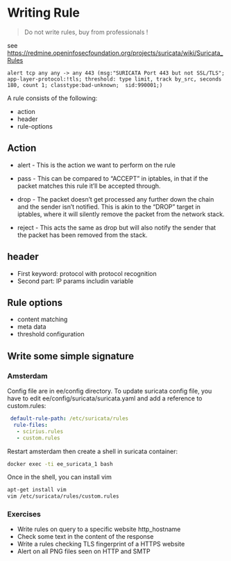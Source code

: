 # Writing Rule

> Do not write rules, buy from professionals !

see https://redmine.openinfosecfoundation.org/projects/suricata/wiki/Suricata_Rules

```
alert tcp any any -> any 443 (msg:"SURICATA Port 443 but not SSL/TLS"; app-layer-protocol:!tls; threshold: type limit, track by_src, seconds 180, count 1; classtype:bad-unknown;  sid:990001;)
```

A rule consists of the following:
* action
* header
* rule-options

## Action


* alert - This is the action we want to perform on the rule

* pass - This can be compared to “ACCEPT” in iptables, in that if the packet matches this rule it’ll be accepted through.
* drop - The packet doesn’t get processed any further down the chain and the sender isn’t notified. This is akin to the “DROP” target in iptables, where it will silently remove the packet from the network stack.
* reject - This acts the same as drop but will also notify the sender that the packet has been removed from the stack.

## header

* First keyword: protocol with protocol recognition
* Second part: IP params includin variable

## Rule options

* content matching
* meta data
* threshold configuration

## Write some simple signature

### Amsterdam

Config file are in ee/config directory. To update suricata config file, you have
to edit ee/config/suricata/suricata.yaml and add a reference to custom.rules:

```YAML
 default-rule-path: /etc/suricata/rules
  rule-files:
   - scirius.rules
   - custom.rules
```

Restart amsterdam then create a shell in suricata container:

```bash
docker exec -ti ee_suricata_1 bash
```

Once in the shell, you can install vim

```bash
apt-get install vim
vim /etc/suricata/rules/custom.rules
```

### Exercises

* Write rules on query to a specific website http_hostname
* Check some text in the content of the response 
* Write a rules checking TLS fingerprint of a HTTPS website
* Alert on all PNG files seen on HTTP and SMTP
